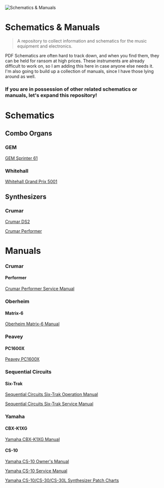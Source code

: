 ![Schematics & Manuals](https://repository-images.githubusercontent.com/277282633/72f06000-c413-11ea-8857-cf73d1468df0)
# Schematics & Manuals
> A repository to collect information and schematics for the music equipment and electronics.

PDF Schematics are often hard to track down, and when you find them, they can be held for ransom at high prices. These instruments are already difficult to work on, so I am adding this here in case anyone else needs it. I'm also going to build up a collection of manuals, since I have those lying around as well.

### If you are in possession of other related schematics or manuals, let's expand this repository!

# Schematics
## Combo Organs
### GEM
[GEM Sprinter 61](https://github.com/joeynotjoe/schematics/blob/master/Schematics/Combo%20Organs/GEM/GEM%20Sprinter%2061%20Schematics%202nd%20Edition%20-%201981.pdf)

### Whitehall
[Whitehall Grand Prix 5001](https://github.com/joeynotjoe/schematics/blob/master/Schematics/Combo%20Organs/Whitehall/Whitehall%20Grand%20Prix%20Model%205001%20Combo%20Organ%20Schematic.jpg)

## Synthesizers
### Crumar
[Crumar DS2](https://github.com/joeynotjoe/schematics/blob/master/Schematics/Synthesizers/Crumar/Crumar%20DS2%20Schematic.pdf)

[Crumar Performer](https://github.com/joeynotjoe/schematics/blob/master/Schematics/Synthesizers/Crumar/Crumar%20Performer%20Schematic.pdf)

# Manuals
### Crumar
#### Performer
[Crumar Performer Service Manual](https://github.com/joeynotjoe/schematics/blob/master/Manuals/Crumar/Crumar%20Performer/Crumar%20Performer%20Service%20Manual.pdf)

### Oberheim
#### Matrix-6
[Oberheim Matrix-6 Manual](https://github.com/joeynotjoe/schematics/blob/master/Manuals/Oberheim/Oberheim%20Matrix-6/Oberheim%20Matrix-6%20Owner's%20Manual.pdf)

### Peavey
#### PC1600X
[Peavey PC1600X](https://github.com/joeynotjoe/schematics/blob/master/Manuals/Peavey/Peavey%20PC1600X/Peavey%20PC1600X%20Manual.pdf)

### Sequential Circuits
#### Six-Trak
[Sequential Circuits Six-Trak Operation Manual](https://github.com/joeynotjoe/schematics/blob/master/Manuals/Sequential%20Circuits/Sequential%20Circuits%20Six-Trak/Sequential%20Circuits%20Six-Trak%20Operation%20Manual.pdf)

[Sequential Circuits Six-Trak Service Manual](https://github.com/joeynotjoe/schematics/blob/master/Manuals/Sequential%20Circuits/Sequential%20Circuits%20Six-Trak/Sequential%20Circuits%20Six-Trak%20Service%20Manual.pdf)

### Yamaha
#### CBX-K1XG
[Yamaha CBX-K1XG Manual](https://github.com/joeynotjoe/schematics/blob/master/Manuals/Yamaha/Yamaha%20CBX-K1XG/Yamaha%20CBX-K1XG%20Manual.pdf)

#### CS-10
[Yamaha CS-10 Owner's Manual](https://github.com/joeynotjoe/schematics/blob/master/Manuals/Yamaha/Yamaha%20CS-10/Yamaha%20CS-10%20Owner's%20Manual.pdf)

[Yamaha CS-10 Service Manual](https://github.com/joeynotjoe/schematics/blob/master/Manuals/Yamaha/Yamaha%20CS-10/Yamaha%20CS-10%20Service%20Manual.pdf)

[Yamaha CS-10/CS-30/CS-30L Synthesizer Patch Charts](https://github.com/joeynotjoe/schematics/blob/master/Manuals/Yamaha/Yamaha%20CS-10/Yamaha%20CS-10%20Synthesizer%20Patch%20Charts.pdf)
